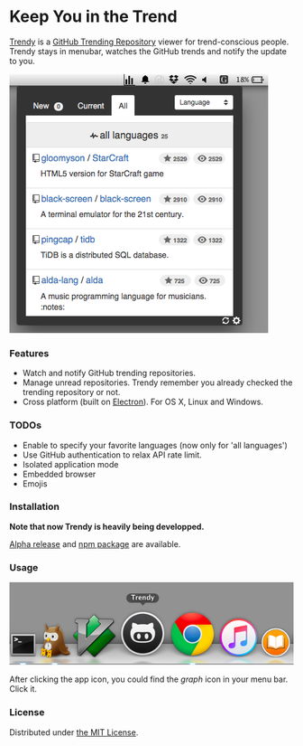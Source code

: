 Keep You in the Trend
=====================

[Trendy](https://github.com/rhysd/Trendy) is a [GitHub Trending Repository](https://github.com/trending) viewer for trend-conscious people.  Trendy stays in menubar, watches the GitHub trends and notify the update to you.

![ss](resource/image/main.png)

### Features

- Watch and notify GitHub trending repositories.
- Manage unread repositories.  Trendy remember you already checked the trending repository or not.
- Cross platform (built on [Electron](https://github.com/atom/electron)).  For OS X, Linux and Windows.

### TODOs

- Enable to specify your favorite languages (now only for 'all languages')
- Use GitHub authentication to relax API rate limit.
- Isolated application mode
- Embedded browser
- Emojis

### Installation

__Note that now Trendy is heavily being developped.__

[Alpha release](https://github.com/rhysd/Trendy/releases) and [npm package](https://www.npmjs.com/package/trendy) are available.

### Usage

![dock](resource/image/dock.png)

After clicking the app icon, you could find the _graph_ icon in your menu bar.  Click it.

### License

Distributed under [the MIT License](LICENSE.txt).

